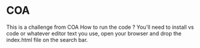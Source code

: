 # COA
This is a challenge from COA
How to run the code ?
You'll need to install vs code or whatever editor text you use, open your browser and drop the index.html file on the search bar.
